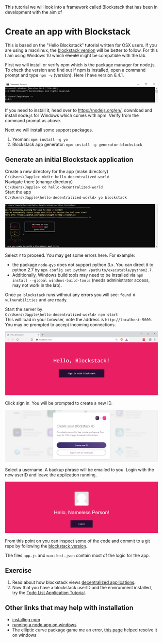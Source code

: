 This tutorial we will look into a framework called Blockstack that has been in development with the aim of 

# Create an app with Blockstack
This is based on the "Hello Blockstack" tutorial written for OSX users. If you are using a mac/linux, the [blockstack version](https://docs.blockstack.org/browser/hello-blockstack.html) will be better to follow. For this I am using Windows 10 which ~~should~~ might be compatible with the lab.

First we will install or verify npm which is the package manager for node.js. To check the version and find out if npm is installed, open a command prompt and type `npm -v` (version). Here I have version 6.4.1.

![windows commmand prompt](/images/blockstack/npm-v.PNG)

If you need to install it, head over to https://nodejs.org/en/, download and install node.js for Windows which comes with npm. Verify from the command prompt as above.

Next we will install some support packages.
1. Yeoman: `npm install -g yo`
2. Blockstack app generator: `npm install -g generator-blockstack`

## Generate an initial Blockstack application
Create a new directory for the app (make directory)\
`C:\Users\Japple> mkdir hello-decentralized-world`\
Navigate there (change directory)\
`C:\Users\Japple> cd hello-decentralized-world`\
Start the app\
`C:\Users\Japple\hello-decentralized-world> yo blockstack`

![blockstack generator](/images/blockstack/yoblockstack.PNG)

Select `Y` to proceed. You may get some errors here. For example:
- the package `node-gyp` does not support python 3.x. You can direct it to python 2.7 by `npm config set python /path/to/executable/python2.7`. 
- Additionally, Windows build tools may need to be installed via `npm install --global windows-build-tools` (needs administrator access, may not work in the lab).

Once `yo blockstack` runs without any errors you will see: `found 0 vulnerabilities` and are ready.

Start the server by:\
`C:\Users\Japple\hello-decentralized-world> npm start`\
This will load in your browser, note the address is `http://localhost:5000`. You may be prompted to accept incoming connections.

![hello blockstack!](/images/blockstack/helloBlockstack.PNG)

Click sign in. You will be prompted to create a new ID. 

![createID](/images/blockstack/newID.PNG)

Select a username. A backup phrase will be emailed to you. Login with the new userID and leave the application running.

![nameless Person](/images/blockstack/nameless.PNG)

From this point on you can inspect some of the code and commit to a git repo by following the [blockstack version](https://docs.blockstack.org/browser/hello-blockstack.html#understand-the-generated-application-code).

The files `app.js` and `manifest.json` contain most of the logic for the app.

## Exercise
1. Read about how blockstack views [decentralized applications](https://docs.blockstack.org/develop/dapp_principles.html).
2. Now that you have a blockstack userID and the environment installed, try the [Todo List Application Tutorial](https://docs.blockstack.org/browser/todo-list.html).

## Other links that may help with installation
- [installing npm](https://www.npmjs.com/get-npm)
- [running a node app on windows](http://blog.gvm-it.eu/post/20404719601/getting-started-with-nodejs-on-windows)
- The elliptic curve package game me an error, [this page](https://github.com/cryptocoinjs/secp256k1-node#installation) helped resolve it on windows
